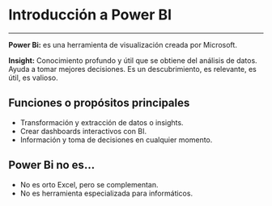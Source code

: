 # Introducción a Power BI
---
**Power Bi:** es una herramienta de visualización creada por Microsoft.

**Insight:** Conocimiento profundo y útil que se obtiene del análisis de datos. Ayuda a tomar mejores decisiones. Es un descubrimiento, es relevante, es útil, es valioso.
## Funciones o propósitos principales
- Transformación y extracción de datos o insights. 
- Crear dashboards interactivos con BI.
- Información y toma de decisiones en cualquier momento.
## Power Bi no es...
- No es orto Excel, pero se complementan.
- No es herramienta especializada para informáticos.
